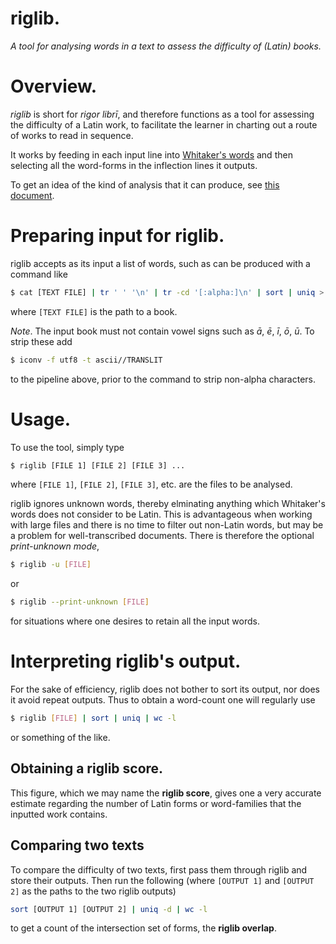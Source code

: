 # riglib.
_A tool for analysing words in a text to assess the difficulty of (Latin) books._

# Overview.

_riglib_ is short for _rigor librī_, and therefore functions as a tool for assessing the difficulty
of a Latin work, to facilitate the learner in charting out a route of works to read in sequence.

It works by feeding in each input line into [Whitaker's
words](http://archives.nd.edu/whitaker/words.htm) and then selecting all the word-forms in the
inflection lines it outputs. 

To get an idea of the kind of analysis that it can produce, see [this document](ANALYSES.md).

# Preparing input for riglib.

riglib accepts as its input a list of words, such as can be produced with a command like
```bash
$ cat [TEXT FILE] | tr ' ' '\n' | tr -cd '[:alpha:]\n' | sort | uniq > word-list.txt
```
where `[TEXT FILE]` is the path to a book.

_Note_. The input book must not contain vowel signs such as _ā_, _ē_, _ī_, _ō_, _ū_. To strip these
add
```bash
$ iconv -f utf8 -t ascii//TRANSLIT
```
to the pipeline above, prior to the command to strip non-alpha characters.

# Usage.

To use the tool, simply type
```bash
$ riglib [FILE 1] [FILE 2] [FILE 3] ...
```
where `[FILE 1]`, `[FILE 2]`, `[FILE 3]`, etc. are the files to be analysed.

riglib ignores unknown words, thereby elminating anything which Whitaker's words does not consider
to be Latin. This is advantageous when working with large files and there is no time to filter out
non-Latin words, but may be a problem for well-transcribed documents. There is therefore the
optional _print-unknown mode_,
```bash
$ riglib -u [FILE]
```
or
```bash
$ riglib --print-unknown [FILE]
```
for situations where one desires to retain all the input words.

# Interpreting riglib's output.

For the sake of efficiency, riglib does not bother to sort its output, nor does it avoid repeat
outputs. Thus to obtain a word-count one will regularly use
```bash
$ riglib [FILE] | sort | uniq | wc -l
```
or something of the like.


## Obtaining a riglib score.

This figure, which we may name the **riglib score**, gives one a very accurate estimate regarding
the number of Latin forms or word-families that the inputted work contains.


## Comparing two texts

To compare the difficulty of two texts, first pass them through riglib and store their outputs. Then
run the following (where `[OUTPUT 1]` and `[OUTPUT 2]` as the paths to the two riglib outputs)
```bash
sort [OUTPUT 1] [OUTPUT 2] | uniq -d | wc -l
```
to get a count of the intersection set of forms, the **riglib overlap**.
